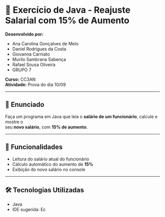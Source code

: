 # 📘 Exercício de Java - Reajuste Salarial com 15% de Aumento

**Desenvolvido por:**  
- Ana Carolina Gonçalves de Melo  
- Daniel Rodrigues da Costa  
- Giovanna Carniato  
- Murilo Sambrana Sabença  
- Rafael Sousa Oliveira  
- GRUPO 7

**Curso:** CC3AN  
**Atividade:** Prova do dia 10/09  

---

## 📝 Enunciado

Faça um programa em Java que leia o **salário de um funcionário**, calcule e mostre o  
seu **novo salário**, com **15% de aumento**.  

---

## 🚀 Funcionalidades

- Leitura do salário atual do funcionário  
- Cálculo automático do aumento de **15%**  
- Exibição do novo salário no console  

---

## 🛠️ Tecnologias Utilizadas

- Java  
- IDE sugerida: Ec
